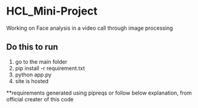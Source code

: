 # HCL_Mini-Project
Working on Face analysis in a video call through image processing
## Do this to run
1. go to the main folder
2. pip install -r requirement.txt
3. python app.py
4. site is hosted

**requirements generated using pipreqs or follow below explanation, from official creater of this code


